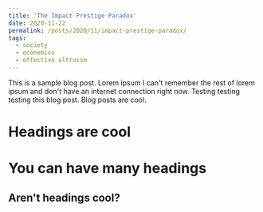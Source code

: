 ```yaml
---
title: 'The Impact Prestige Paradox'
date: 2020-11-22
permalink: /posts/2020/11/impact-prestige-paradox/
tags:
  - society
  - economics
  - effective altruism
---
```


This is a sample blog post. Lorem ipsum I can't remember the rest of lorem ipsum and don't have an internet connection right now. Testing testing testing this blog post. Blog posts are cool.

Headings are cool
======

You can have many headings
======

Aren't headings cool?
------
